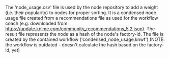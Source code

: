 The 'node_usage.csv' file is used by the node repository to add a weight (i.e. their popularity) to nodes for proper sorting.
It is a condensed node usage file created from a recommendations file as used for the workflow coach
(e.g. downloaded from https://update.knime.com/community_recommendations_5.2.json).
The result file represents the node as a hash of the node's factory-id.
The file is created by the contained workflow ('condensed_node_usage.knwf') (NOTE: the workflow is outdated - doesn't calculate the hash based on the factory-id, yet)